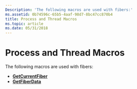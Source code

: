 ```yaml
---
Description: 'The following macros are used with fibers:'
ms.assetid: 0b74596c-65b5-4aaf-98d7-8bc47cc870b4
title: Process and Thread Macros
ms.topic: article
ms.date: 05/31/2018
---
```


# Process and Thread Macros

The following macros are used with fibers:

-   [**GetCurrentFiber**](https://msdn.microsoft.com/en-us/library/ms683178(v=VS.85).aspx)
-   [**GetFiberData**](https://msdn.microsoft.com/en-us/library/ms683191(v=VS.85).aspx)

 

 



